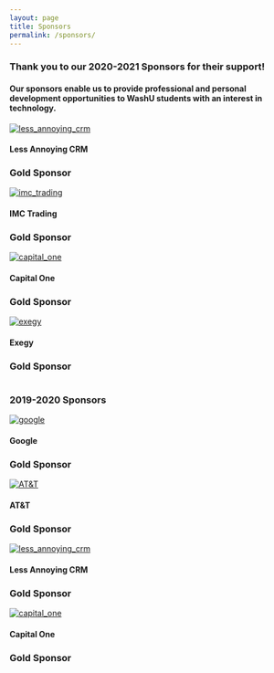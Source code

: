```yaml
---
layout: page
title: Sponsors
permalink: /sponsors/
---
```


### Thank you to our 2020-2021 Sponsors for their support! 
#### Our sponsors enable us to provide professional and personal development opportunities to WashU students with an interest in technology.

<div class="row">
  <div class="column">
    <a href="https://www.lessannoyingcrm.com/"><img src="../images/lessannoyingcrm.png" alt='less_annoying_crm' class='sponsor_card' /></a> 
    <h4>Less Annoying CRM</h4>
    <h3 class="gold">Gold Sponsor</h3>
  </div>
  <div class="column">
    <a href="https://www.imc.com/us/"><img src="../images/imctrading.png" alt='imc_trading' class='sponsor_card' /></a> 
    <h4>IMC Trading</h4>
    <h3 class="gold">Gold Sponsor</h3>
  </div>
  <div class="column">
    <a href="https://www.capitalone.com/"><img src="../images/capitalone.jpg" alt='capital_one' class='sponsor_card' /></a> 
    <h4>Capital One</h4>
    <h3 class="gold">Gold Sponsor</h3>
  </div>
</div>
<div class="row">
  <div class="column">
    <a href="https://www.exegy.com/"><img src="../images/exegy.jpeg" alt='exegy' class='sponsor_card' /></a> 
    <h4>Exegy</h4>
    <h3 class="gold">Gold Sponsor</h3>
  </div>
</div>

### 2019-2020 Sponsors

<div class="row">
  <div class="column">
    <a href="https://www.google.com/"><img src="../images/google.jpg" alt='google' class='sponsor_card' /></a> 
    <h4>Google</h4>
    <h3 class="gold">Gold Sponsor</h3>
  </div>
  <div class="column">
    <a href="https://www.att.com/"><img src="../images/at&t.png" alt='AT&T' class='sponsor_card' /></a> 
    <h4>AT&T</h4>
    <h3 class="gold">Gold Sponsor</h3>
  </div>
  <div class="column">
    <a href="https://www.lessannoyingcrm.com/"><img src="../images/lessannoyingcrm.png" alt='less_annoying_crm' class='sponsor_card' /></a> 
    <h4>Less Annoying CRM</h4>
    <h3 class="gold">Gold Sponsor</h3>
  </div>
</div>
<div class="row">
  <div class="column">
  </div>
  <div class="column">
    <a href="https://www.capitalone.com/"><img src="../images/capitalone.jpg" alt='capital_one' class='sponsor_card' /></a> 
    <h4>Capital One</h4>
    <h3 class="gold">Gold Sponsor</h3>
  </div>
  <div class="column">
  </div>
</div>
